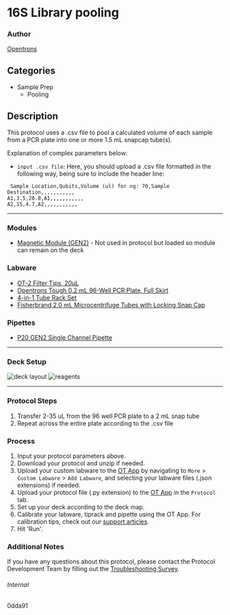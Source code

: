 # 16S Library pooling

### Author
[Opentrons](https://opentrons.com/)



## Categories
* Sample Prep
	* Pooling

## Description
This protocol uses a .csv file to pool a calculated volume of each sample from a PCR plate into one or more 1.5 mL snapcap tube(s).  

Explanation of complex parameters below:
* `input .csv file`: Here, you should upload a .csv file formatted in the following way, being sure to include the header line:
```
 Sample Location,Qubits,Volume (ul) for ng: 70,Sample Destination,,,,,,,,,,,
A1,3.5,20.0,A1,,,,,,,,,,,
A2,15,4.7,A2,,,,,,,,,,,
```

---

### Modules
* [Magnetic Module (GEN2)](https://shop.opentrons.com/collections/hardware-modules/products/magdeck) - Not used in protocol but loaded so module can remain on the deck

### Labware
* [OT-2 Filter Tips, 20µL](https://shop.opentrons.com/opentrons-20ul-filter-tips/)
* [Opentrons Tough 0.2 mL 96-Well PCR Plate, Full Skirt](https://shop.opentrons.com/tips-and-labware/)
* [4-in-1 Tube Rack Set](https://shop.opentrons.com/4-in-1-tube-rack-set/)
* [Fisherbrand 2.0 mL Microcentrifuge Tubes with Locking Snap Cap](https://www.fishersci.com/shop/products/microcentrifuge-tubes-locking-snap-cap/14666313)

### Pipettes
* [P20 GEN2 Single Channel Pipette](https://shop.opentrons.com/single-channel-electronic-pipette-p20/)

---

### Deck Setup
![deck layout](https://opentrons-protocol-library-website.s3.amazonaws.com/custom-README-images/0dda91/deck.png)
![reagents](https://opentrons-protocol-library-website.s3.amazonaws.com/custom-README-images/0dda91/liquids.png)

---

### Protocol Steps
1. Transfer 2-35 uL from the 96 well PCR plate to a 2 mL snap tube
2. Repeat across the entire plate according to the .csv file

### Process
1. Input your protocol parameters above.
2. Download your protocol and unzip if needed.
3. Upload your custom labware to the [OT App](https://opentrons.com/ot-app) by navigating to `More` > `Custom Labware` > `Add Labware`, and selecting your labware files (.json extensions) if needed.
4. Upload your protocol file (.py extension) to the [OT App](https://opentrons.com/ot-app) in the `Protocol` tab.
5. Set up your deck according to the deck map.
6. Calibrate your labware, tiprack and pipette using the OT App. For calibration tips, check out our [support articles](https://support.opentrons.com/en/collections/1559720-guide-for-getting-started-with-the-ot-2).
7. Hit 'Run'.

### Additional Notes
If you have any questions about this protocol, please contact the Protocol Development Team by filling out the [Troubleshooting Survey](https://protocol-troubleshooting.paperform.co/).

###### Internal
0dda91
